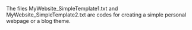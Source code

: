 The files MyWebsite_SimpleTemplate1.txt and MyWebsite_SimpleTemplate2.txt are codes for creating a simple personal webpage or a blog theme.
